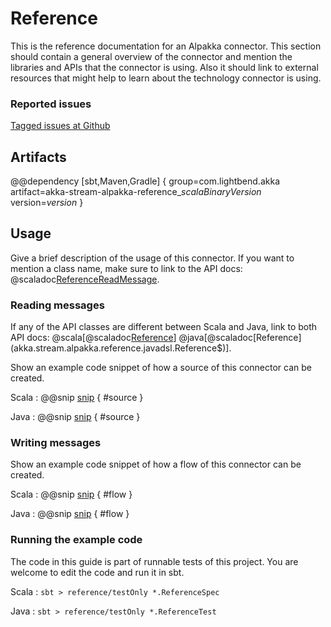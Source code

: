 # Reference

This is the reference documentation for an Alpakka connector. This section should contain
a general overview of the connector and mention the libraries and APIs that the connector
is using. Also it should link to external resources that might help to learn
about the technology connector is using.

### Reported issues

[Tagged issues at Github](https://github.com/akka/alpakka/labels/p%3Areference)

## Artifacts

@@dependency [sbt,Maven,Gradle] {
  group=com.lightbend.akka
  artifact=akka-stream-alpakka-reference_$scalaBinaryVersion$
  version=$version$
}

## Usage

Give a brief description of the usage of this connector. If you want to mention a
class name, make sure to link to the API docs:
@scaladoc[ReferenceReadMessage](akka.stream.alpakka.reference.ReferenceReadMessage).

### Reading messages

If any of the API classes are different between Scala and Java, link to both API docs:
@scala[@scaladoc[Reference](akka.stream.alpakka.reference.scaladsl.Reference$)]
@java[@scaladoc[Reference](akka.stream.alpakka.reference.javadsl.Reference$)].

Show an example code snippet of how a source of this connector can be created.

Scala
: @@snip [snip]($alpakka$/reference/src/test/scala/docs/scaladsl/ReferenceSpec.scala) { #source }

Java
: @@snip [snip]($alpakka$/reference/src/test/java/docs/javadsl/ReferenceTest.java) { #source }

### Writing messages

Show an example code snippet of how a flow of this connector can be created.

Scala
: @@snip [snip]($alpakka$/reference/src/test/scala/docs/scaladsl/ReferenceSpec.scala) { #flow }

Java
: @@snip [snip]($alpakka$/reference/src/test/java/docs/javadsl/ReferenceTest.java) { #flow }

### Running the example code

The code in this guide is part of runnable tests of this project. You are welcome to edit the code and run it in sbt.

Scala
:   ```
    sbt
    > reference/testOnly *.ReferenceSpec
    ```
    
Java
:   ```
    sbt
    > reference/testOnly *.ReferenceTest
    ```
